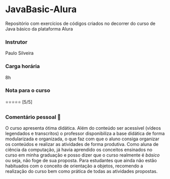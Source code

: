 # JavaBasic-Alura
 Repositório com exercícios de códigos criados no decorrer do curso de Java básico da plataforma Alura
 
### Instrutor
Paulo Silveira

### Carga horária 
8h 

### Nota para o curso 
⭐⭐⭐⭐⭐ [5/5]

### Comentário pessoal 💬
O curso apresenta ótima didática. Além do conteúdo ser acessível (vídeos legendados e transcritos) o professor disponibiliza a base didática de forma modularizada e organizada, o que faz com que o aluno consiga organizar os conteúdos e realizar as atividades de forma produtiva. 
Como aluna de ciência da computação, já havia aprendido os conceitos ensinados no curso em minha graduação e posso dizer que o curso realmente é *básico* ou seja, não foge de sua proposta.
Para estudantes que ainda não estão habituados com o conceito de orientação a objetos, recomendo a realização do curso bem como prática de todas as atividades propostas. 
